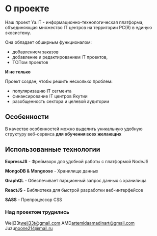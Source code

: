 # О проекте

Наш проект Ya.IT - информационно-технологическая платформа, объединяющая множество IT центров на территории РС(Я) в единую экосистему.

Она обладает обширным функционалом:

- добавлением заказов
- добавление и редактированием IT проектов,
- ТОПом проектов

**И не только**

Проект создан, чтобы решить несколько проблем:

- популяризацию IT сегмента
- финансирование IT центров Якутии
- разобщенность сектора и целевой аудитории

## Особенности

В качестве особенностей можно выделить уникальную удобную структуру веб-сервиса **для обучения всех желающих**

## Использованные технологии

**ExpressJS** - Фреймворк для удобной работы с платформой NodeJS

**MongoDB & Mongoose** - Хранилище данных

**GraphQL** - Обеспечивает парционный запрос данных с хранилища

**ReactJS** - Библиотека для быстрой разработки веб-интерфейсов

**SASS** - Препроцессор CSS

### Над проектом трудились

Weij33t<weij33t@gmail.com>
AMD<artemidaamadinart@gmail.com>
Juzu<noone214@mail.ru>
